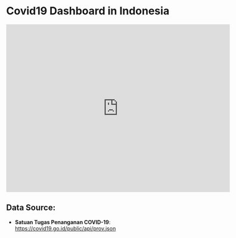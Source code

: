 # Covid19 Dashboard in Indonesia

<iframe width="600" height="450" src="https://datastudio.google.com/embed/reporting/292c2afe-b438-44a4-89f6-93cb50668515/page/q4fIC" frameborder="0" style="border:0" allowfullscreen></iframe>

## __Data Source__: 
- __Satuan Tugas Penanganan COVID-19__: https://covid19.go.id/public/api/prov.json

